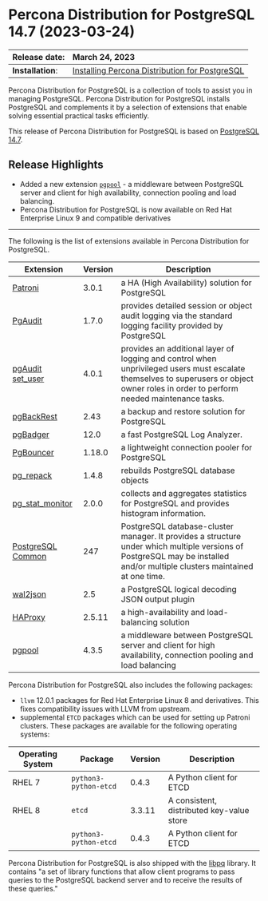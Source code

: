 # Percona Distribution for PostgreSQL 14.7 (2023-03-24)


| Release date:     | March 24, 2023        |
|:------------------|:-----------------------|
| **Installation**: | [Installing Percona Distribution for PostgreSQL](installing.md) |


Percona Distribution for PostgreSQL is a collection of tools to assist you in managing PostgreSQL. Percona Distribution for PostgreSQL
installs PostgreSQL and complements it by a selection of extensions that
enable solving essential practical tasks efficiently.

This release of Percona Distribution for PostgreSQL is based on [PostgreSQL 14.7](https://www.postgresql.org/docs/14/release-14-7.html). 

## Release Highlights

* Added a new extension [`pgpool`](https://www.pgpool.net/docs/43/en/html/index.html) - a middleware between PostgreSQL server and client for high availability, connection pooling and load balancing.
* Percona Distribution for PostgreSQL is now available on Red Hat Enterprise Linux 9 and compatible derivatives

----------------------------------------------------------------------------

The following is the list of extensions available in Percona Distribution for PostgreSQL.

| Extension           | Version        | Description                  |
| ------------------- | -------------- | ---------------------------- |
| [Patroni](https://patroni.readthedocs.io/en/latest/) | 3.0.1 | a HA (High Availability) solution for PostgreSQL |
| [PgAudit](https://www.pgaudit.org/)             | 1.7.0   | provides detailed session or object audit logging via the standard logging facility provided by PostgreSQL                |
| [pgAudit set_user](https://github.com/pgaudit/set_user)| 4.0.1 | provides an additional layer of logging and control when unprivileged users must escalate themselves to superusers or object owner roles in order to perform needed maintenance tasks.|
| [pgBackRest](https://pgbackrest.org/)           | 2.43    | a backup and restore solution for PostgreSQL       |
|[pgBadger](https://github.com/darold/pgbadger)   | 12.0     | a fast PostgreSQL Log Analyzer.|
|[PgBouncer](https://www.pgbouncer.org/)          |1.18.0    | a lightweight connection pooler for PostgreSQL|
| [pg_repack](https://github.com/reorg/pg_repack) | 1.4.8   | rebuilds PostgreSQL database objects           |
| [pg_stat_monitor](https://github.com/percona/pg_stat_monitor)                                         |2.0.0 | collects and aggregates statistics for PostgreSQL and provides histogram information.|
| [PostgreSQL Common](https://salsa.debian.org/postgresql/postgresql-common)| 247 | PostgreSQL database-cluster manager. It provides a structure under which multiple versions of PostgreSQL may be installed and/or multiple clusters maintained at one time.|
|[wal2json](https://github.com/eulerto/wal2json)  |2.5       | a PostgreSQL logical decoding JSON output plugin|
|[HAProxy](http://www.haproxy.org/) | 2.5.11 | a high-availability and load-balancing solution |
| [pgpool](https://git.postgresql.org/gitweb/?p=pgpool2.git;a=summary) | 4.3.5 | a middleware between PostgreSQL server and client for high availability, connection pooling and load balancing|

Percona Distribution for PostgreSQL also includes the following packages:

* `llvm` 12.0.1 packages for Red Hat Enterprise Linux 8 and derivatives. This fixes compatibility issues with LLVM from upstream.
* supplemental `ETCD` packages which can be used for setting up Patroni clusters. These packages are available for the following operating systems:

|  Operating System   | Package              | Version | Description        |
| ------------------- | ---------------------| --------| ------------------ |
| RHEL 7              |`python3-python-etcd` | 0.4.3   | A Python client for ETCD     |
| RHEL 8              | `etcd`               | 3.3.11  | A consistent, distributed key-value store|
|                     | `python3-python-etcd`| 0.4.3   | A Python client for ETCD     |


                                                      
Percona Distribution for PostgreSQL is also shipped with the [libpq](https://www.postgresql.org/docs/14/libpq.html) library. It contains "a set of
library functions that allow client programs to pass queries to the PostgreSQL
backend server and to receive the results of these queries." 
